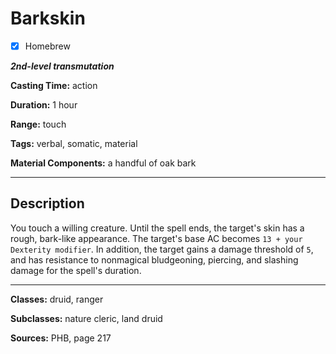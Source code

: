 # Barkskin

- [x] Homebrew

***2nd-level transmutation***

**Casting Time:** action

**Duration:** 1 hour

**Range:** touch

**Tags:** verbal, somatic, material

**Material Components:** a handful of oak bark

---

## Description
You touch a willing creature.
Until the spell ends, the target's skin has a rough, bark-like appearance.
The target's base AC becomes `13 + your Dexterity modifier`.
In addition, the target gains a damage threshold of `5`, and has resistance to nonmagical bludgeoning, piercing, and slashing damage for the spell's duration.

---

**Classes:** druid, ranger

**Subclasses:** nature cleric, land druid

**Sources:** PHB, page 217
